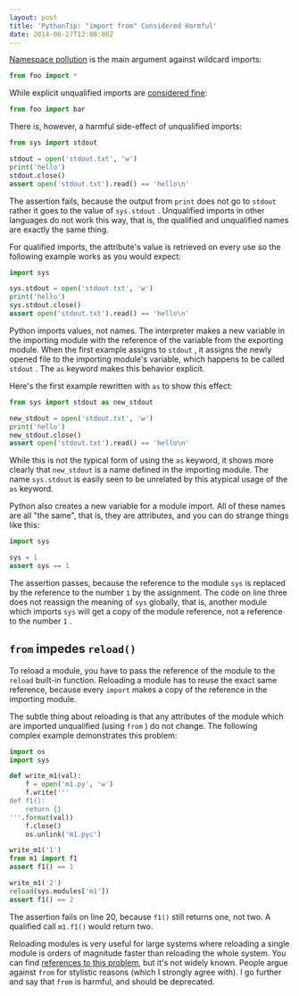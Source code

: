 ```yaml
---
layout: post
title: 'PythonTip: "import from" Considered Harmful'
date: 2014-06-27T12:00:00Z
---
```


[Namespace pollution](http://bytebaker.com/2008/07/30/python-namespaces/) is the main argument against wildcard imports:

```python
from foo import *
```

While explicit unqualified imports are
[considered fine](https://www.python.org/dev/peps/pep-0008):
```python
from foo import bar
```

There is, however, a harmful side-effect of unqualified imports:

```python
from sys import stdout

stdout = open('stdout.txt', 'w')
print('hello')
stdout.close()
assert open('stdout.txt').read() == 'hello\n'
```

The assertion fails, because the output from
 `print`  does not go to
 `stdout`  rather it goes to the value of
 `sys.stdout` .  Unqualified imports in other languages do not work this way, that is,
the qualified and unqualified names are exactly the same thing.

For qualified imports, the attribute's value is retrieved on every use
so the following example works as you would expect:

```python
import sys

sys.stdout = open('stdout.txt', 'w')
print('hello')
sys.stdout.close()
assert open('stdout.txt').read() == 'hello\n'
```

Python imports values, not names.
The interpreter makes a new variable in the importing
module with the reference of the variable from the exporting module.
When the first example assigns to
 `stdout` , it assigns the newly opened file to the importing module's variable,
which happens to be called
 `stdout` . The
 `as`  keyword makes this behavior explicit.

Here's the first example rewritten with
 `as`  to show this effect:

```python
from sys import stdout as new_stdout

new_stdout = open('stdout.txt', 'w')
print('hello')
new_stdout.close()
assert open('stdout.txt').read() == 'hello\n'
```

While this is not the typical form of using the
 `as`  keyword, it shows more clearly that
 `new_stdout`  is a name defined in the importing module.
The name
 `sys.stdout`  is easily seen to be unrelated by this
atypical usage of the
 `as`   keyword.

Python also creates a new variable for a module import.  All of
these names are all "the same", that is, they are attributes, and
you can do strange things like this:

```python
import sys

sys = 1
assert sys == 1
```

The assertion passes, because the reference to the module
 `sys`   is replaced by the reference to the number
 `1`  by the assignment.  The code on line three does
not reassign the meaning of
 `sys`  globally, that is, another module which imports
 `sys`  will get a copy of the module reference, not a reference to the
number
 `1` .

## `from` impedes `reload()`

To reload a module, you have to pass the reference of the module to the
 `reload`  built-in function.  Reloading a module
has to reuse the exact same reference, because every
 `import`  makes a copy of the reference in the importing module.

The subtle thing about reloading is that any attributes of the module which
are imported unqualified (using
 `from` ) do not change.  The following complex example demonstrates this problem:

```python
import os
import sys

def write_m1(val):
    f = open('m1.py', 'w')
    f.write('''
def f1():
    return {}
'''.format(val))
    f.close()
    os.unlink('m1.pyc')

write_m1('1')
from m1 import f1
assert f1() == 1

write_m1('2')
reload(sys.modules['m1'])
assert f1() == 2
```

The assertion fails on line 20, because
 `f1()`  still returns one, not two.  A qualified call
 `m1.f1()`  would return two.

Reloading modules is very useful for large systems where reloading a
single module is orders of magnitude faster than reloading the whole system.
You can find
[references to this problem](https://docs.python.org/2/howto/doanddont.html#from-module-import-name1-name2), but it's not widely known.  People argue against
 `from`  for stylistic reasons (which I strongly agree with).  I go further
and say that
 `from`  is harmful, and should be deprecated.
